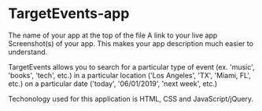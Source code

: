 # TargetEvents-app

The name of your app at the top of the file
A link to your live app
Screenshot(s) of your app. This makes your app description much easier to understand.

TargetEvents allows you to search for a particular type of event (ex. 'music', 'books', 'tech', etc.) in a particular location ('Los Angeles', 'TX', 'Miami, FL', etc.) on a particular date ('today', '06/01/2019', 'next week', etc.)

Techonology used for this application is HTML, CSS and JavaScript/jQuery.
